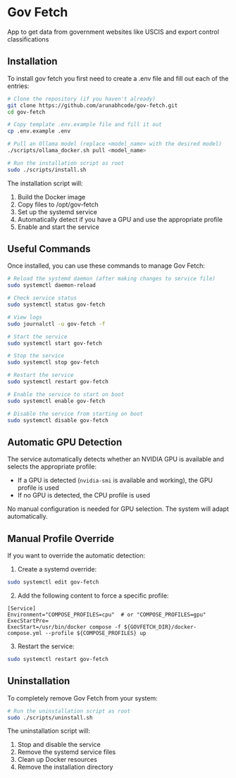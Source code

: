 # Gov Fetch

App to get data from government websites like USCIS and export control classifications

## Installation

To install gov fetch you first need to create a .env file and fill out each of the entries:

```bash
# Clone the repository (if you haven't already)
git clone https://github.com/arunabhcode/gov-fetch.git
cd gov-fetch

# Copy template .env.example file and fill it out
cp .env.example .env

# Pull an Ollama model (replace <model_name> with the desired model)
./scripts/ollama_docker.sh pull <model_name>

# Run the installation script as root
sudo ./scripts/install.sh
```

The installation script will:

1. Build the Docker image
2. Copy files to /opt/gov-fetch
3. Set up the systemd service
4. Automatically detect if you have a GPU and use the appropriate profile
5. Enable and start the service

## Useful Commands

Once installed, you can use these commands to manage Gov Fetch:

```bash
# Reload the systemd daemon (after making changes to service file)
sudo systemctl daemon-reload

# Check service status
sudo systemctl status gov-fetch

# View logs
sudo journalctl -u gov-fetch -f

# Start the service
sudo systemctl start gov-fetch

# Stop the service
sudo systemctl stop gov-fetch

# Restart the service
sudo systemctl restart gov-fetch

# Enable the service to start on boot
sudo systemctl enable gov-fetch

# Disable the service from starting on boot
sudo systemctl disable gov-fetch
```

## Automatic GPU Detection

The service automatically detects whether an NVIDIA GPU is available and selects the appropriate profile:

- If a GPU is detected (`nvidia-smi` is available and working), the GPU profile is used
- If no GPU is detected, the CPU profile is used

No manual configuration is needed for GPU selection. The system will adapt automatically.

## Manual Profile Override

If you want to override the automatic detection:

1. Create a systemd override:

```bash
sudo systemctl edit gov-fetch
```

2. Add the following content to force a specific profile:

```
[Service]
Environment="COMPOSE_PROFILES=cpu"  # or "COMPOSE_PROFILES=gpu"
ExecStartPre=
ExecStart=/usr/bin/docker compose -f ${GOVFETCH_DIR}/docker-compose.yml --profile ${COMPOSE_PROFILES} up
```

3. Restart the service:

```bash
sudo systemctl restart gov-fetch
```

## Uninstallation

To completely remove Gov Fetch from your system:

```bash
# Run the uninstallation script as root
sudo ./scripts/uninstall.sh
```

The uninstallation script will:

1. Stop and disable the service
2. Remove the systemd service files
3. Clean up Docker resources
4. Remove the installation directory
